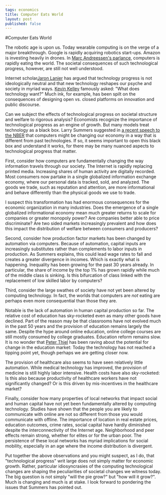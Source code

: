 ```yaml
--- 
tags: economics
title: Computer Eats World
layout: post
published: false
---
```


#Computer Eats World 

The robotic age is upon us. Today wearable computing is on the verge of a major breakthrough. Google is rapidly acquiring robotics start-ups. Amazon is investing heavily in drones. In [Marc Andreessen's parlance][eats], computers is rapidly eating the world. The societal consequences of such technological progress, however, are still not well understood. 

[eats]: http://online.wsj.com/news/articles/SB10001424053111903480904576512250915629460

Internet scholar[Jaron Lanier][lainer] has argued that technology progress is not ideologically neutral and that new technology reshapes our psyche and society in myriad ways. [Kevin Kelley][kelley] famously asked: "What does technology want?" Much ink, for example, has been spilt on the consequences of designing open vs. closed platforms on innovation and public discourse. 

[kelley]: http://www.radiolab.org/story/101024-idea-time-come/
[lainer]: http://www.nybooks.com/articles/archives/2010/nov/25/generation-why/?pagination=false

Can we subject the effects of technological progress on societal structure and welfare to rigorous analysis? Economists recognize the importance of technological progress as an engine of growth. But many models treat technology as a black box. Larry Summers suggested in [a recent speech to the NBER][summers] that computers might be changing our economy in a way that is different from past technologies. If so, it seems important to open this black box and understand it works, for there may be many nuanced aspects to technological progress that matter. 

[summers]: http://www.nber.org/reporter/

First, consider how computers are fundamentally changing the way information travels through our society. The Internet is rapidly replacing printed media. Increasing shares of human activity are digitally recorded. Most consumers now partake in a single globalized information exchange economy, where our personal data is tracked, sold, and analyzed. The goods we trade, such as reputation and attention, are more informational and behave differently than the physical goods we use to trade. 

I suspect this transformation has had enormous consequences for the economic organization in many industries. Does the emergence of a single globalized informational economy mean much greater returns to scale for companies or greater monopoly power? Are companies better able to price discriminate? Are two sided markets increasingly prevalent and how does this impact the distribution of welfare between consumers and producers? 

Second, consider how production factor markets has been changed by automation via computers. Because of automation, capital inputs are increasingly substitutes rather than complements to labor inputs in production. As Summers explains, this could lead wage rates to fall and creates a greater divergence in incomes. Which is exactly what is happening. Inequality has been growing for the past 30 years already. In particular, the share of income by the top 1% has grown rapidly while much of the middle class is sinking. Is this bifurcation of class linked with the replacement of low skilled labor by computers? 

Third, consider the large swathes of society have not yet been altered by computing technology. In fact, the worlds that computers are _not_ eating are perhaps even more consequential than those they are. 

Notable is the lack of automation in human capital production so far. The relative cost of education has sky-rocketed even as many other goods have declined. Part of the reason may be that classrooms have not evolved much in the past 50 years and the provision of education remains largely the same. Despite the hype around online education, online college courses are still mostly consumed by college graduates. Education reform remains slow. It is no wonder that [Peter Thiel][thielgraph] has been raving about the potential for change in the education market: Today the technology has not reached a tipping point yet, though perhaps we are getting closer now. 

[thielgraph]: http://www.washingtonpost.com/blogs/wonkblog/wp/2013/12/30/peter-thiels-graph-of-the-year/

The provision of healthcare also seems to have seen relatively little automation. While medical technology has improved, the provision of medicine is still highly labor intensive. Health costs have also sky-rocketed: Is this also because productivity of healthcare workers have not significantly changed? Or is this driven by mis-incentives in the healthcare market? 

Finally, consider how many properties of local networks that impact social and human capital have not yet been fundamentally altered by computing technology. Studies have shown that the people you are likely to communicate with online are not so different from those you would communicate with offline. The importance of location in real estate prices, education outcomes, crime rates, social capital have hardly diminished despite the interconnectivity of the Internet age. Neighborhood and peer effects remain strong, whether for elites or for the urban poor. The persistence of these local networks has myriad implications for social mobility, especially in an age where the income distribution is divergent. 

Put together the above observations and you might suspect, as I do, that "technological progress" writ large does not simply matter for economic growth. Rather, particular idiosyncrasies of the computing technological changes are shaping the peculiarities of societal changes we witness today. The big question is not simply "will the pie grow?" but "how will it grow?". Much is changing and much is at stake. I look forward to pondering the issues that Summers has pointed out. 
